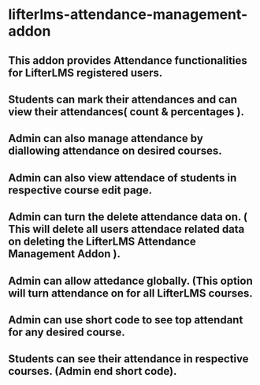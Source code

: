 # lifterlms-attendance-management-addon
## This addon provides Attendance functionalities for LifterLMS registered users.
## Students can mark their attendances and can view their attendances( count & percentages ).
## Admin can also manage attendance by diallowing attendance on desired courses.
## Admin can also view attendace of students in respective course edit page.
## Admin can turn the delete attendance data on. ( This will delete all users attendace related data on deleting the LifterLMS Attendance   Management Addon ).
## Admin can allow attedance globally. (This option will turn attendance on for all LifterLMS courses.
## Admin can use short code to see top attendant for any desired course.
## Students can see their attendance in respective courses. (Admin end short code).
